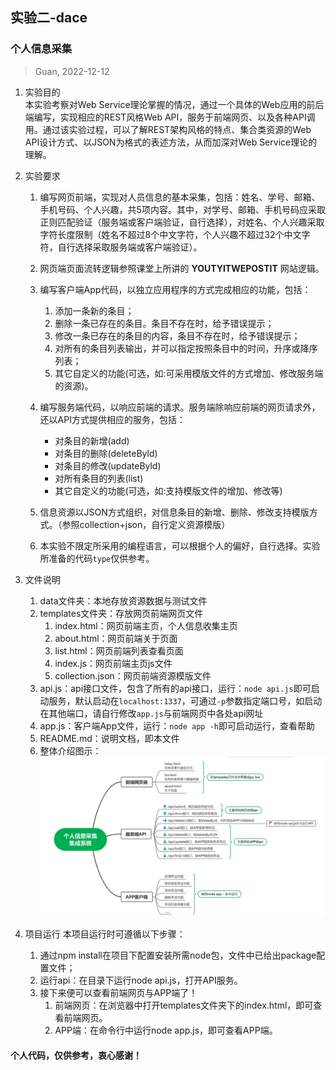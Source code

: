 ## 实验二-dace
### 个人信息采集

> Guan, 2022-12-12

1. 实验目的  
    本实验考察对Web Service理论掌握的情况，通过⼀个具体的Web应用的前后端编写，实现相应的REST风格Web API，服务于前端网页、以及各种API调用。通过该实验过程，可以了解REST架构风格的特点、集合类资源的Web API设计方式、以JSON为格式的表述方法，从而加深对Web Service理论的理解。

2. 实验要求
    1. 编写网页前端，实现对人员信息的基本采集，包括：姓名、学号、邮箱、手机号码、个人兴趣，共5项内容。其中，对学号、邮箱、手机号码应采取正则匹配验证（服务端或客户端验证，自行选择），对姓名、个人兴趣采取字符长度限制（姓名不超过8个中文字符，个人兴趣不超过32个中文字符，自行选择采取服务端或客户端验证）。

    2. 网页端页面流转逻辑参照课堂上所讲的 <b>YOUTYITWEPOSTIT</b> 网站逻辑。

    3. 编写客户端App代码，以独立应用程序的方式完成相应的功能，包括：
        1. 添加一条新的条目；
        2. 删除一条已存在的条目。条目不存在时，给予错误提示；
        3. 修改一条已存在的条目的内容，条目不存在时，给予错误提示；
        4. 对所有的条目列表输出，并可以指定按照条目中的时间，升序或降序列表；
        5. 其它自定义的功能(可选，如:可采用模版文件的方式增加、修改服务端的资源)。

    4. 编写服务端代码，以响应前端的请求。服务端除响应前端的网页请求外，还以API方式提供相应的服务，包括：
        - 对条目的新增(add)
        - 对条目的删除(deleteByld)
        - 对条目的修改(updateByld)
        - 对所有条目的列表(list)
        - 其它自定义的功能(可选，如:支持模版文件的增加、修改等)

    5. 信息资源以JSON方式组织，对信息条目的新增、删除、修改支持模版方式。（参照collection+json，自行定义资源模版）

    6. 本实验不限定所采用的编程语言，可以根据个人的偏好，自行选择。实验所准备的代码`type`仅供参考。

3. 文件说明
    1. data文件夹：本地存放资源数据与测试文件
    2. templates文件夹：存放网页前端网页文件
        1. index.html：网页前端主页，个人信息收集主页
        2. about.html：网页前端关于页面
        3. list.html：网页前端列表查看页面
        4. index.js：网页前端主页js文件
        5. collection.json：网页前端资源模版文件
    3. api.js：api接口文件，包含了所有的api接口，运行：`node api.js`即可启动服务，默认启动在`localhost:1337`，可通过`-p`参数指定端口号，如启动在其他端口，请自行修改`app.js`与前端网页中各处api网址
    4. app.js：客户端App文件，运行：`node app -h`即可启动运行，查看帮助
    5. README.md：说明文档，即本文件
    6. 整体介绍图示：![整体介绍图示](./dace-abs.jpg)

4. 项目运行
    本项目运行时可遵循以下步骤：
    1. 通过npm install在项目下配置安装所需node包，文件中已给出package配置文件；
    2. 运行api：在目录下运行node api.js，打开API服务。
    3. 接下来便可以查看前端网页与APP端了！
        1. 前端网页：在浏览器中打开templates文件夹下的index.html，即可查看前端网页。
        2. APP端：在命令行中运行node app.js，即可查看APP端。

#### 个人代码，仅供参考，衷心感谢！